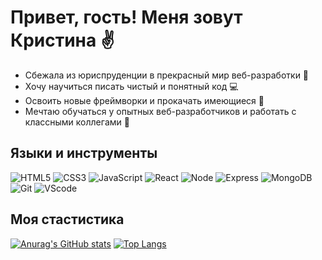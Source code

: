 # Привет, гость! Меня зовут Кристина ✌

<ul>
<li>Сбежала из юриспруденции в прекрасный мир веб-разработки &#129325;</li>
<li>Хочу научиться писать чистый и понятный код &#128187;</li>
<li>Освоить новые фреймворки и прокачать имеющиеся &#128210;</li>
<li>Мечтаю обучаться у опытных веб-разработчиков и работать с классными коллегами &#129488;</li>
</ul>

## Языки и инструменты
![HTML5](https://img.shields.io/badge/-HTML5-090909?style=for-the-badge&logo=HTML5)
![CSS3](https://img.shields.io/badge/-CSS3-090909?style=for-the-badge&logo=CSS3)
![JavaScript](https://img.shields.io/badge/-JavaScript-090909?style=for-the-badge&logo=Javascript)
![React](https://img.shields.io/badge/-React.js-090909?style=for-the-badge&logo=React)
![Node](https://img.shields.io/badge/-Node.js-090909?style=for-the-badge&logo=Node.js)
![Express](https://img.shields.io/badge/-Express-090909?style=for-the-badge&logo=Express)
![MongoDB](https://img.shields.io/badge/-MongoDB-090909?style=for-the-badge&logo=MongoDB)
![Git](https://img.shields.io/badge/-Git-090909?style=for-the-badge&logo=Git)
![VScode](https://img.shields.io/badge/-VSCode-090909?style=for-the-badge&logo=VisualStudio&logoColor=42aaff)

## Моя стастистика
[![Anurag's GitHub stats](https://github-readme-stats.vercel.app/api?username=kris-alexwa&show_icons=true&bg_color=0D1117&text_color=C4CED9&title_color=3F89EE)](https://github.com/anuraghazra/github-readme-stats)
[![Top Langs](https://github-readme-stats.vercel.app/api/top-langs/?username=kris-alexwa&layout=compact&bg_color=0D1117&text_color=C4CED9&title_color=C4CED9)](https://github.com/anuraghazra/github-readme-stats)


